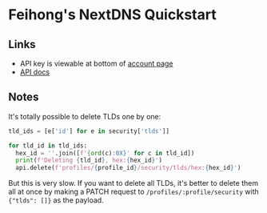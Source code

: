 # Feihong's NextDNS Quickstart

## Links

- API key is viewable at bottom of [account page](https://my.nextdns.io/account)
- [API docs](https://nextdns.github.io/api/)

## Notes

It's totally possible to delete TLDs one by one:

```python
tld_ids = [e['id'] for e in security['tlds']]

for tld_id in tld_ids:
  hex_id = ''.join([f'{ord(c):0X}' for c in tld_id])
  print(f'Deleting {tld_id}, hex:{hex_id}')
  api.delete(f'profiles/{profile_id}/security/tlds/hex:{hex_id}')
```

But this is very slow. If you want to delete all TLDs, it's better to delete
them all at once by making a PATCH request to `/profiles/:profile/security` with
`{"tlds": []}` as the payload.
